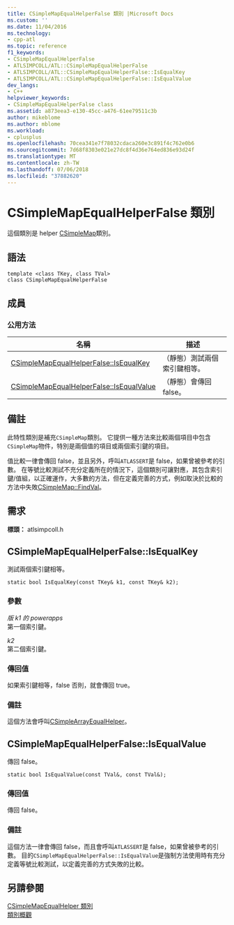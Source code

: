 ```yaml
---
title: CSimpleMapEqualHelperFalse 類別 |Microsoft Docs
ms.custom: ''
ms.date: 11/04/2016
ms.technology:
- cpp-atl
ms.topic: reference
f1_keywords:
- CSimpleMapEqualHelperFalse
- ATLSIMPCOLL/ATL::CSimpleMapEqualHelperFalse
- ATLSIMPCOLL/ATL::CSimpleMapEqualHelperFalse::IsEqualKey
- ATLSIMPCOLL/ATL::CSimpleMapEqualHelperFalse::IsEqualValue
dev_langs:
- C++
helpviewer_keywords:
- CSimpleMapEqualHelperFalse class
ms.assetid: a873eea3-e130-45cc-a476-61ee79511c3b
author: mikeblome
ms.author: mblome
ms.workload:
- cplusplus
ms.openlocfilehash: 70cea341e7f78032cdaca260e3c891f4c762e0b6
ms.sourcegitcommit: 7d68f8303e021e27dc8f4d36e764ed836e93d24f
ms.translationtype: MT
ms.contentlocale: zh-TW
ms.lasthandoff: 07/06/2018
ms.locfileid: "37882620"
---
```

# <a name="csimplemapequalhelperfalse-class"></a>CSimpleMapEqualHelperFalse 類別
這個類別是 helper [CSimpleMap](../../atl/reference/csimplemap-class.md)類別。  
  
## <a name="syntax"></a>語法  
  
```
template <class TKey, class TVal>  
class CSimpleMapEqualHelperFalse
```  
  
## <a name="members"></a>成員  
  
### <a name="public-methods"></a>公用方法  
  
|名稱|描述|  
|----------|-----------------|  
|[CSimpleMapEqualHelperFalse::IsEqualKey](#isequalkey)|（靜態）測試兩個索引鍵相等。|  
|[CSimpleMapEqualHelperFalse::IsEqualValue](#isequalvalue)|（靜態）會傳回 false。|  
  
## <a name="remarks"></a>備註  
 此特性類別是補充`CSimpleMap`類別。 它提供一種方法來比較兩個項目中包含`CSimpleMap`物件，特別是兩個值的項目或兩個索引鍵的項目。  
  
 值比較一律會傳回 false，並且另外，呼叫`ATLASSERT`是 false，如果曾被參考的引數。 在等號比較測試不充分定義所在的情況下，這個類別可讓對應，其包含索引鍵/值組，以正確運作，大多數的方法，但在定義完善的方式，例如取決於比較的方法中失敗[CSimpleMap::FindVal](../../atl/reference/csimplemap-class.md#findval)。  
  
## <a name="requirements"></a>需求  
 **標頭：** atlsimpcoll.h  
  
##  <a name="isequalkey"></a>  CSimpleMapEqualHelperFalse::IsEqualKey  
 測試兩個索引鍵相等。  
  
```
static bool IsEqualKey(const TKey& k1, const TKey& k2);
```  
  
### <a name="parameters"></a>參數  
 *版 k1 的 powerapps*  
 第一個索引鍵。  
  
 *k2*  
 第二個索引鍵。  
  
### <a name="return-value"></a>傳回值  
 如果索引鍵相等，false 否則，就會傳回 true。  
  
### <a name="remarks"></a>備註  
 這個方法會呼叫[CSimpleArrayEqualHelper](../../atl/reference/csimplearrayequalhelper-class.md)。  
  
##  <a name="isequalvalue"></a>  CSimpleMapEqualHelperFalse::IsEqualValue  
 傳回 false。  
  
```
static bool IsEqualValue(const TVal&, const TVal&);
```  
  
### <a name="return-value"></a>傳回值  
 傳回 false。  
  
### <a name="remarks"></a>備註  
 這個方法一律會傳回 false，而且會呼叫`ATLASSERT`是 false，如果曾被參考的引數。 目的`CSimpleMapEqualHelperFalse::IsEqualValue`是強制方法使用時有充分定義等號比較測試，以定義完善的方式失敗的比較。  
  
## <a name="see-also"></a>另請參閱  
 [CSimpleMapEqualHelper 類別](../../atl/reference/csimplemapequalhelper-class.md)   
 [類別概觀](../../atl/atl-class-overview.md)
